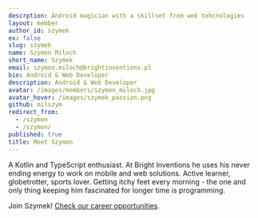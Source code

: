 ```yaml
---
descrption: Android magician with a skillset from web tehcnologies
layout: member
author_id: szymek
ex: false
slug: szymek
name: Szymon Miloch
short_name: Szymek
email: szymon.miloch@brightinventions.pl
bio: Android & Web Developer
description: Android & Web Developer
avatar: /images/members/szymon_miloch.jpg
avatar_hover: /images/szymek_passion.png
github: milszym
redirect_from:
  - /szymon
  - /szymon/
published: true
title: Meet Szymon
---
```

A Kotlin and TypeScript enthusiast. At Bright Inventions he uses his never ending energy to work on mobile and web solutions. Active learner, globetrotter, sports lover. Getting itchy feet every morning - the one and only thing keeping him fascinated for longer time is programming.

Join Szymek! [Check our career opportunities](/career).